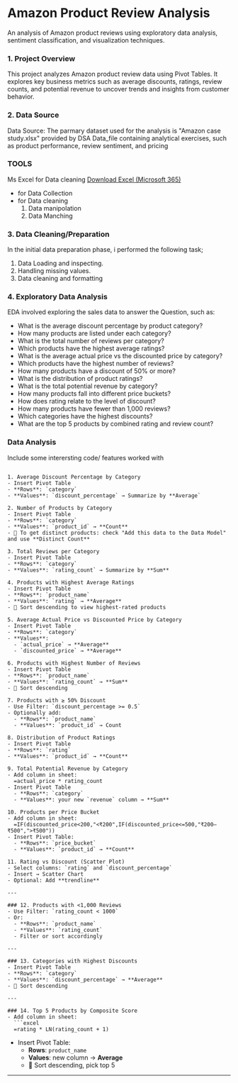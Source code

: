 # Amazon Product Review Analysis
An analysis of Amazon product reviews using exploratory data analysis, sentiment classification, and visualization techniques.

### 1. Project Overview

This project analyzes Amazon product review data using Pivot Tables. It explores key business metrics such as average discounts, ratings, review counts, and potential revenue to uncover trends and insights from customer behavior.

### 2. Data Source
Data Source: The parmary dataset used for the analysis is "Amazon case study.xlsx" provided by DSA Data_file containing analytical exercises, such as product performance, review sentiment, and pricing

### TOOLS

Ms Excel for Data cleaning [Download Excel (Microsoft 365)](https://www.microsoft.com/en-us/microsoft-365/excel)
 - for Data Collection
 - for Data cleaning
     1. Data manipolation
     2. Data Manching
 
### 3. Data Cleaning/Preparation


In the initial data preparation phase, i performed the following task;
1. Data Loading and inspecting.
2. Handling missing values.
3. Data cleaning and formatting

### 4. Exploratory Data Analysis

EDA involved exploring the sales data to answer the Question, such as:

- What is the average discount percentage by product category?
- How many products are listed under each category?
- What is the total number of reviews per category?
- Which products have the highest average ratings?
- What is the average actual price vs the discounted price by category?
- Which products have the highest number of reviews?
- How many products have a discount of 50% or more?
- What is the distribution of product ratings?
- What is the total potential revenue by category?
- How many products fall into different price buckets?
- How does rating relate to the level of discount?
- How many products have fewer than 1,000 reviews?
- Which categories have the highest discounts?
- What are the top 5 products by combined rating and review count?

### Data Analysis

Include some interersting code/ features worked with

```This is Generated Using Excel Pivot Tables

1. Average Discount Percentage by Category
- Insert Pivot Table
- **Rows**: `category`
- **Values**: `discount_percentage` → Summarize by **Average`

2. Number of Products by Category
- Insert Pivot Table
- **Rows**: `category`
- **Values**: `product_id` → **Count**
- 🔹 To get distinct products: check "Add this data to the Data Model" and use **Distinct Count**

3. Total Reviews per Category
- Insert Pivot Table
- **Rows**: `category`
- **Values**: `rating_count` → Summarize by **Sum**

4. Products with Highest Average Ratings
- Insert Pivot Table
- **Rows**: `product_name`
- **Values**: `rating` → **Average**
- 🔹 Sort descending to view highest-rated products

5. Average Actual Price vs Discounted Price by Category
- Insert Pivot Table
- **Rows**: `category`
- **Values**:
  - `actual_price` → **Average**
  - `discounted_price` → **Average**

6. Products with Highest Number of Reviews
- Insert Pivot Table
- **Rows**: `product_name`
- **Values**: `rating_count` → **Sum**
- 🔹 Sort descending

7. Products with ≥ 50% Discount
- Use Filter: `discount_percentage >= 0.5`
- Optionally add:
  - **Rows**: `product_name`
  - **Values**: `product_id` → Count

8. Distribution of Product Ratings
- Insert Pivot Table
- **Rows**: `rating`
- **Values**: `product_id` → **Count**

9. Total Potential Revenue by Category
- Add column in sheet:
  =actual_price * rating_count
- Insert Pivot Table
  - **Rows**: `category`
  - **Values**: your new `revenue` column → **Sum**

10. Products per Price Bucket
- Add column in sheet:
  =IF(discounted_price<200,"<₹200",IF(discounted_price<=500,"₹200–₹500",">₹500"))
- Insert Pivot Table:
  - **Rows**: `price_bucket`
  - **Values**: `product_id` → **Count**

11. Rating vs Discount (Scatter Plot)
- Select columns: `rating` and `discount_percentage`
- Insert → Scatter Chart
- Optional: Add **trendline**

---

### 12. Products with <1,000 Reviews
- Use Filter: `rating_count < 1000`
- Or:
  - **Rows**: `product_name`
  - **Values**: `rating_count`
  - Filter or sort accordingly

---

### 13. Categories with Highest Discounts
- Insert Pivot Table
- **Rows**: `category`
- **Values**: `discount_percentage` → **Average**
- 🔹 Sort descending

---

### 14. Top 5 Products by Composite Score
- Add column in sheet:
  ```excel
  =rating * LN(rating_count + 1)
  ```
- Insert Pivot Table:
  - **Rows**: `product_name`
  - **Values**: new column → **Average**
  - 🔹 Sort descending, pick top 5

---

